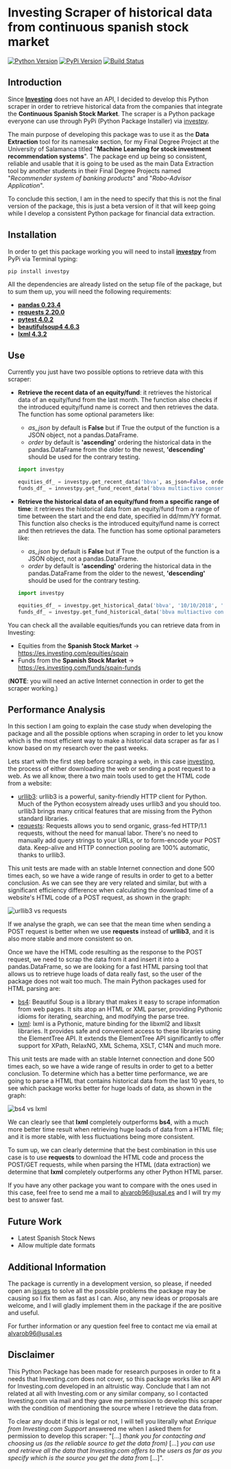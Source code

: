 # Investing Scraper of historical data from continuous spanish stock market

[![Python Version](https://img.shields.io/pypi/pyversions/investpy.svg)](https://pypi.org/project/investpy/)
[![PyPi Version](https://img.shields.io/pypi/v/investpy.svg)](https://pypi.org/project/investpy/)
[![Build Status](https://travis-ci.org/alvarob96/investpy.svg?branch=master)](https://pypi.org/project/investpy/)

## Introduction

Since [**Investing**](https://es.investing.com/) does not have an API, I decided to develop this Python scraper in order to retrieve historical data from the companies that integrate the **Continuous Spanish Stock Market**. The scraper is a Python package everyone can use through PyPi (Python Package Installer) via [investpy](https://pypi.org/project/investpy/).

The main purpose of developing this package was to use it as the **Data Extraction** tool for its namesake section, for my Final Degree Project at the University of Salamanca titled "**Machine Learning for stock investment recommendation systems**". The package end up being so consistent, reliable and usable that it is going to be used as the main Data Extraction tool by another students in their Final Degree Projects named "*Recommender system of banking products*" and "*Robo-Advisor Application*".

To conclude this section, I am in the need to specify that this is not the final version of the package, this is just a beta version of it that will keep going while I develop a consistent Python package for financial data extraction.

## Installation

In order to get this package working you will need to install [**investpy**](https://pypi.org/project/investpy/) from PyPi via Terminal typing:

``pip install investpy``

All the dependencies are already listed on the setup file of the package, but to sum them up, you will need the following requirements:

* [**pandas 0.23.4**](https://pypi.org/project/pandas/)
* [**requests 2.20.0**](https://pypi.org/project/requests/)
* [**pytest 4.0.2**](https://pypi.org/project/pytest/)
* [**beautifulsoup4 4.6.3**](https://pypi.org/project/beautifulsoup4/)
* [**lxml 4.3.2**](https://pypi.org/project/lxml/)

## Use

Currently you just have two possible options to retrieve data with this scraper:

* **Retrieve the recent data of an equity/fund**: it retrieves the historical data of an equity/fund from the last month. The function also checks if the introduced equity/fund name is correct and then retrieves the data.
The function has some optional parameters like: 
    * *as_json* by default is **False** but if True the output of the function is a JSON object, not a pandas.DataFrame.
    * *order* by default is **'ascending'** ordering the historical data in the pandas.DataFrame from the older to the newest, **'descending'** should be used for the contrary testing. 
 
    ```python
    import investpy
    
    equities_df_ = investpy.get_recent_data('bbva', as_json=False, order='ascending')
    funds_df_ = innvestpy.get_fund_recent_data('bbva multiactivo conservador pp', as_json=False, order='ascending')
    ```

* **Retrieve the historical data of an equity/fund from a specific range of time**: it retrieves the historical data from an equity/fund from a range of time between the start and the end date, specified in dd/mm/YY format. This function also checks is the introduced equity/fund name is correct and then retrieves the data.
The function has some optional parameters like: 
    * *as_json* by default is **False** but if True the output of the function is a JSON object, not a pandas.DataFrame.
    * *order* by default is **'ascending'** ordering the historical data in the pandas.DataFrame from the older to the newest, **'descending'** should be used for the contrary testing. 

    ```python
    import investpy
    
    equities_df_ = investpy.get_historical_data('bbva', '10/10/2018', '10/12/2018', as_json=False, order='ascending')
    funds_df_ = investpy.get_fund_historical_data('bbva multiactivo conservador pp', '10/10/2018', '10/12/2018', as_json=False, order='ascending')
    ```

You can check all the available equities/funds you can retrieve data from in Investing:
* Equities from the **Spanish Stock Market** -> https://es.investing.com/equities/spain
* Funds from the **Spanish Stock Market** -> https://es.investing.com/funds/spain-funds

(**NOTE**: you will need an active Internet connection in order to get the scraper working.)

## Performance Analysis

In this section I am going to explain the case study when developing the package and all the possible options when scraping in order to let you know which is the most efficient way to make a historical data scraper as far as I know based on my research over the past weeks.

Lets start with the first step before scraping a web, in this case [investing](https://es.investing.com/), the process of either downloading the web or sending a post request to a web. As we all know, there a two main tools used to get the HTML code from a website:
* [urllib3](https://pypi.org/project/urllib3/): urllib3 is a powerful, sanity-friendly HTTP client for Python. Much of the Python ecosystem already uses urllib3 and you should too. urllib3 brings many critical features that are missing from the Python standard libraries.
* [requests](https://pypi.org/project/requests/): Requests allows you to send organic, grass-fed HTTP/1.1 requests, without the need for manual labor. There's no need to manually add query strings to your URLs, or to form-encode your POST data. Keep-alive and HTTP connection pooling are 100% automatic, thanks to urllib3.

This unit tests are made with an stable Internet connection and done 500 times each, so we have a wide range of results in order to get to a better conclusion.
As we can see they are very related and similar, but with a significant efficiency difference when calculating the download time of a website's HTML code of a POST request, as shown in the graph:

![urllib3 vs requests](https://raw.githubusercontent.com/alvarob96/investpy/0.6/statistic%20plots/urllib3-requests.png)

If we analyse the graph, we can see that the mean time when sending a POST request is better when we use **requests** instead of **urllib3**, and it is also more stable and more consistent so on.

Once we have the HTML code resulting as the response to the POST request, we need to scrap the data from it and insert it into a pandas.DataFrame, so we are looking for a fast HTML parsing tool that allows us to retrieve huge loads of data really fast, so the user of the package does not wait too much.
The main Python packages used for HTML parsing are:
* [bs4](https://pypi.org/project/beautifulsoup4/): Beautiful Soup is a library that makes it easy to scrape information from web pages. It sits atop an HTML or XML parser, providing Pythonic idioms for iterating, searching, and modifying the parse tree.
* [lxml](https://pypi.org/project/lxml/): lxml is a Pythonic, mature binding for the libxml2 and libxslt libraries. It provides safe and convenient access to these libraries using the ElementTree API. It extends the ElementTree API significantly to offer support for XPath, RelaxNG, XML Schema, XSLT, C14N and much more.

This unit tests are made with an stable Internet connection and done 500 times each, so we have a wide range of results in order to get to a better conclusion.
To determine which has a better time performance, we are going to parse a HTML that contains historical data from the last 10 years, to see which package works better for huge loads of data, as shown in the graph:

![bs4 vs lxml](https://raw.githubusercontent.com/alvarob96/investpy/0.6/statistic%20plots/bs4-lxml.png)

We can clearly see that **lxml** completely outperforms **bs4**, with a much more better time result when retrieving huge loads of data from a HTML file; and it is more stable, with less fluctuations being more consistent.

To sum up, we can clearly determine that the best combination in this use case is to use **requests** to download the HTML code and process the POST/GET requests, while when parsing the HTML (data extraction) we determine that **lxml** completely outperforms any other Python HTML parser.

If you have any other package you want to compare with the ones used in this case, feel free to send me a mail to alvarob96@usal.es and I will try my best to answer fast.

## Future Work

* Latest Spanish Stock News
* Allow multiple date formats

## Additional Information

The package is currently in a development version, so please, if needed open an [issues](https://github.com/alvarob96/investpy/issues) to solve all the possible problems the package may be causing
so I fix them as fast as I can. Also, any new ideas or proposals are welcome, and I will gladly implement them in the package if the are positive and useful.

For further information or any question feel free to contact me via email at alvarob96@usal.es

## Disclaimer

This Python Package has been made for research purposes in order to fit a needs that Investing.com does not cover, so this package works like an API for Investing.com developed in an altruistic way. Conclude that I am not related at all with Investing.com or any similar company, so I contacted Investing.com via mail and they gave me permission to develop this scraper with the condition of mentioning the source where I retrieve the data from.

To clear any doubt if this is legal or not, I will tell you literally what *Enrique from Investing.com Support* answered me when I asked them for permission to develop this scraper: "[...] *thank you for contacting and choosing us (as the reliable source to get the data from)* [...] *you can use and retrieve all the data that Investing.com offers to the users as far as you specify which is the source you get the data from* [...]".
